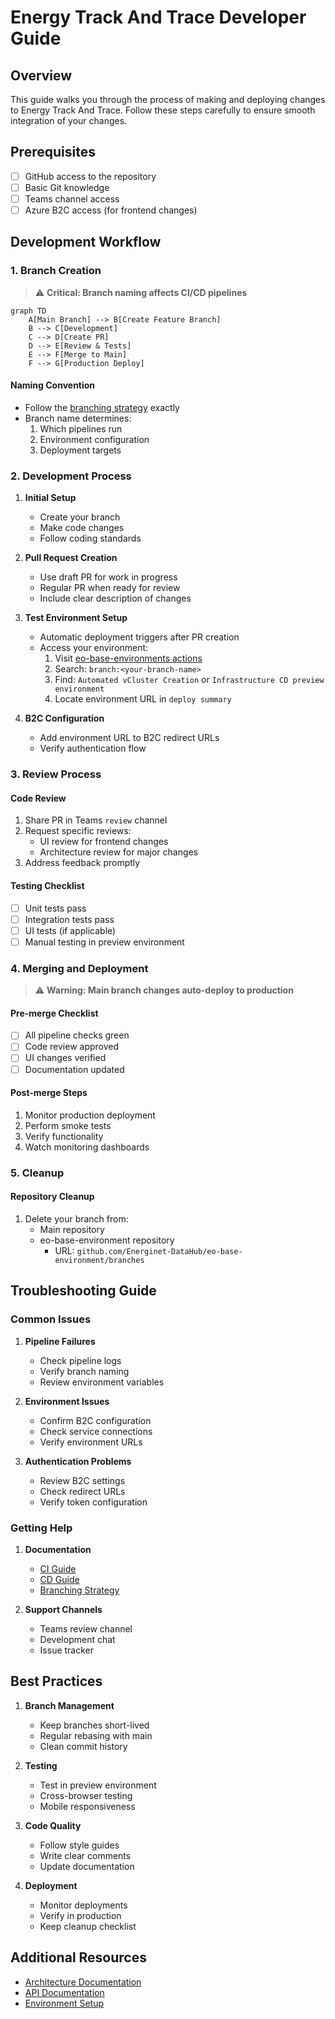 # Energy Track And Trace Developer Guide

## Overview

This guide walks you through the process of making and deploying changes to Energy Track And Trace. Follow these steps carefully to ensure smooth integration of your changes.

## Prerequisites

- [ ] GitHub access to the repository
- [ ] Basic Git knowledge
- [ ] Teams channel access
- [ ] Azure B2C access (for frontend changes)

## Development Workflow

### 1. Branch Creation

> ⚠️ **Critical: Branch naming affects CI/CD pipelines**

```mermaid
graph TD
    A[Main Branch] --> B[Create Feature Branch]
    B --> C[Development]
    C --> D[Create PR]
    D --> E[Review & Tests]
    E --> F[Merge to Main]
    F --> G[Production Deploy]
```

#### Naming Convention

- Follow the [branching strategy](branching-strategy.md) exactly
- Branch name determines:
  1. Which pipelines run
  2. Environment configuration
  3. Deployment targets

### 2. Development Process

1. **Initial Setup**

   - Create your branch
   - Make code changes
   - Follow coding standards

2. **Pull Request Creation**

   - Use draft PR for work in progress
   - Regular PR when ready for review
   - Include clear description of changes

3. **Test Environment Setup**

   - Automatic deployment triggers after PR creation
   - Access your environment:
     1. Visit [eo-base-environments actions](https://github.com/Energinet-DataHub/eo-base-environment/actions)
     2. Search: `branch:<your-branch-name>`
     3. Find: `Automated vCluster Creation` or `Infrastructure CD preview environment`
     4. Locate environment URL in `deploy summary`

4. **B2C Configuration**
   - Add environment URL to B2C redirect URLs
   - Verify authentication flow

### 3. Review Process

#### Code Review

1. Share PR in Teams `review` channel
2. Request specific reviews:
   - UI review for frontend changes
   - Architecture review for major changes
3. Address feedback promptly

#### Testing Checklist

- [ ] Unit tests pass
- [ ] Integration tests pass
- [ ] UI tests (if applicable)
- [ ] Manual testing in preview environment

### 4. Merging and Deployment

> ⚠️ **Warning: Main branch changes auto-deploy to production**

#### Pre-merge Checklist

- [ ] All pipeline checks green
- [ ] Code review approved
- [ ] UI changes verified
- [ ] Documentation updated

#### Post-merge Steps

1. Monitor production deployment
2. Perform smoke tests
3. Verify functionality
4. Watch monitoring dashboards

### 5. Cleanup

#### Repository Cleanup

1. Delete your branch from:
   - Main repository
   - eo-base-environment repository
     - URL: `github.com/Energinet-DataHub/eo-base-environment/branches`

## Troubleshooting Guide

### Common Issues

1. **Pipeline Failures**

   - Check pipeline logs
   - Verify branch naming
   - Review environment variables

2. **Environment Issues**

   - Confirm B2C configuration
   - Check service connections
   - Verify environment URLs

3. **Authentication Problems**
   - Review B2C settings
   - Check redirect URLs
   - Verify token configuration

### Getting Help

1. **Documentation**

   - [CI Guide](continues-integration.md)
   - [CD Guide](continues-deployment.md)
   - [Branching Strategy](branching-strategy.md)

2. **Support Channels**
   - Teams review channel
   - Development chat
   - Issue tracker

## Best Practices

1. **Branch Management**

   - Keep branches short-lived
   - Regular rebasing with main
   - Clean commit history

2. **Testing**

   - Test in preview environment
   - Cross-browser testing
   - Mobile responsiveness

3. **Code Quality**

   - Follow style guides
   - Write clear comments
   - Update documentation

4. **Deployment**
   - Monitor deployments
   - Verify in production
   - Keep cleanup checklist

## Additional Resources

- [Architecture Documentation](architecture.md)
- [API Documentation](api-docs.md)
- [Environment Setup](environment-setup.md)
